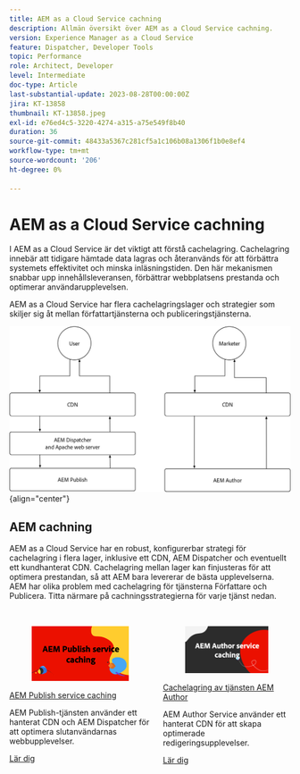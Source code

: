 ```yaml
---
title: AEM as a Cloud Service cachning
description: Allmän översikt över AEM as a Cloud Service cachning.
version: Experience Manager as a Cloud Service
feature: Dispatcher, Developer Tools
topic: Performance
role: Architect, Developer
level: Intermediate
doc-type: Article
last-substantial-update: 2023-08-28T00:00:00Z
jira: KT-13858
thumbnail: KT-13858.jpeg
exl-id: e76ed4c5-3220-4274-a315-a75e549f8b40
duration: 36
source-git-commit: 48433a5367c281cf5a1c106b08a1306f1b0e8ef4
workflow-type: tm+mt
source-wordcount: '206'
ht-degree: 0%

---
```


# AEM as a Cloud Service cachning

I AEM as a Cloud Service är det viktigt att förstå cachelagring. Cachelagring innebär att tidigare hämtade data lagras och återanvänds för att förbättra systemets effektivitet och minska inläsningstiden. Den här mekanismen snabbar upp innehållsleveransen, förbättrar webbplatsens prestanda och optimerar användarupplevelsen.

AEM as a Cloud Service har flera cachelagringslager och strategier som skiljer sig åt mellan författartjänsterna och publiceringstjänsterna.

![Översikt över cachelagring i AEM as a Cloud Service](./assets/overview/all.png){align="center"}

## AEM cachning

AEM as a Cloud Service har en robust, konfigurerbar strategi för cachelagring i flera lager, inklusive ett CDN, AEM Dispatcher och eventuellt ett kundhanterat CDN. Cachelagring mellan lager kan finjusteras för att optimera prestandan, så att AEM bara levererar de bästa upplevelserna. AEM har olika problem med cachelagring för tjänsterna Författare och Publicera. Titta närmare på cachningsstrategierna för varje tjänst nedan.


<div class="columns is-multiline" style="margin-top: 2rem">
    <div class="column is-half-tablet is-half-desktop is-half-widescreen" aria-label="AEM Publish service caching">
    <div class="card is-padded-small is-padded-big-mobile" style="height: 100%">
        <div class="card-image">
          <figure class="image is-16by9">
            <a href="./publish.md" title="AEM Publish Service" tabindex="-1">
              <img class="is-bordered-r-small" src="./assets/overview/publish-card.png" alt="AEM Publish service caching">
            </a>
          </figure>
        </div>
        <div class="card-content is-padded-small">
          <div class="content">
            <p class="headline is-size-6 has-text-weight-bold"><a href="./publish.md" title="AEM Publish service caching">AEM Publish service caching</a></p>
            <p class="is-size-6">AEM Publish-tjänsten använder ett hanterat CDN och AEM Dispatcher för att optimera slutanvändarnas webbupplevelser.</p>
            <a href="./publish.md" class="spectrum-Button spectrum-Button--outline spectrum-Button--primary spectrum-Button--sizeM">
              <span class="spectrum-Button-label has-no-wrap has-text-weight-bold">Lär dig</span>
            </a>
          </div>
        </div>
      </div>
    </div>
    <div class="column is-half-tablet is-half-desktop is-half-widescreen" aria-label="AEM Author service caching">
        <div class="card is-padded-small is-padded-big-mobile" style="height: 100%">
            <div class="card-image">
            <figure class="image is-16by9">
                <a href="./author.md" title="Cachelagring av tjänsten AEM Author" tabindex="-1">
                <img class="is-bordered-r-small" src="./assets/overview/author-card.png" alt="Cachelagring av tjänsten AEM Author">
                </a>
            </figure>
            </div>
            <div class="card-content is-padded-small">
            <div class="content">
                <p class="headline is-size-6 has-text-weight-bold"><a href="./author.md" title="Cachelagring av tjänsten AEM Author">Cachelagring av tjänsten AEM Author</a></p>
                <p class="is-size-6">AEM Author Service använder ett hanterat CDN för att skapa optimerade redigeringsupplevelser.</p>
                <a href="./author.md" class="spectrum-Button spectrum-Button--outline spectrum-Button--primary spectrum-Button--sizeM">
                <span class="spectrum-Button-label has-no-wrap has-text-weight-bold">Lär dig</span>
                </a>
            </div>
            </div>
        </div>
    </div>
</div>
